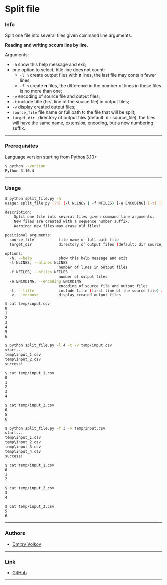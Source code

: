 # Split file

### Info

Split one file into several files given command line arguments.

**Reading and writing occurs line by line.**

Arguments:
* ```-h``` show this help message and exit;
* one option to select, title line does not count:
  * ```-l n``` create output files with **n** lines, the last file may contain fewer lines;
  * ```-f n``` create **n** files, the difference in the number of lines in these files is no more than one;
* ```-e``` encoding of source file and output files;
* ```-t``` include title (first line of the source file) in output files;
* ```-v``` display created output files;
* ```source_file``` file name or full path to the file that will be split;
* ```target_dir ``` directory of output files (default: dir source_file), the files will have the same name, extension, encoding, but a new numbering suffix.

---

### Prerequisites

Language version starting from Python 3.10+

```bash
$ python --version
Python 3.10.4
```

---

### Usage

```bash
$ python split_file.py -h
usage: split_file.py [-h] (-l NLINES | -f NFILES) [-e ENCODING] [-t] [-v] source_file [target_dir]

description:
    Split one file into several files given command line arguments.
    New files are created with a sequence number suffix.
    Warning: new files may erase old files!

positional arguments:
  source_file           file name or full path file
  target_dir            directory of output files (default: dir source_file)

options:
  -h, --help            show this help message and exit
  -l NLINES, --nlines NLINES
                        number of lines in output files
  -f NFILES, --nfiles NFILES
                        number of output files
  -e ENCODING, --encoding ENCODING
                        encoding of source file and output files
  -t, --title           include title (first line of the source file) in output files
  -v, --verbose         display created output files
```

```bash
$ cat temp/input.csv
0
1
2
3
4
5
6
```

```bash
$ python split_file.py -l 4 -t -v temp/input.csv
start...
temp\input_1.csv
temp\input_2.csv
success!

$ cat temp/input_1.csv
0
1
2
3
4

$ cat temp/input_2.csv
0
5
6
```

```bash
$ python split_file.py -f 3 -v temp/input.csv
start...
temp\input_1.csv
temp\input_2.csv
temp\input_3.csv
temp\input_4.csv
success!

$ cat temp/input_1.csv
0
1
2

$ cat temp/input_2.csv
3
4

$ cat temp/input_3.csv
5
6
```

---

### Authors

* [Dmitry Volkov](https://github.com/d1mav0lk0v)

---

### Link

* [GitHub](https://github.com/d1mav0lk0v/split_file)

---